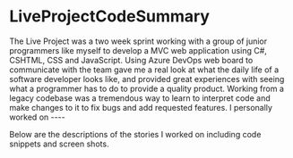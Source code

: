 # LiveProjectCodeSummary

The Live Project was a two week sprint working with a group of junior programmers like myself to develop a MVC web application using C#, CSHTML, CSS and JavaScript.  Using Azure DevOps web board to communicate with the team gave me a real look at what the daily life of a software developer looks like, and provided great experiences with seeing what a programmer has to do to provide a quality product.  Working from a legacy codebase was a tremendous way to learn to interpret code and make changes to it to fix bugs and add requested features.  I personally worked on ----

Below are the descriptions of the stories I worked on including code snippets and screen shots.  

